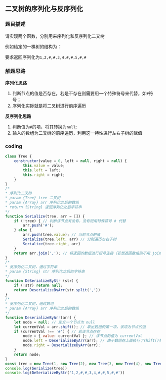 ##  二叉树的序列化与反序列化

### 题目描述

请实现两个函数，分别用来序列化和反序列化二叉树

例如给定的一棵树的结构为：

要求返回序列化为`1,2,#,#,3,4,#,#,5,#,#`

### 解题思路

**序列化思路**

1. 判断节点的值是否存在，若是不存在则需要用一个特殊符号来代替，如`#`符号；
2. 序列化实际就是将二叉树进行前序遍历

**反序列化思路**

1. 判断值为`#`的项，将其转换为`null`;
2. 输入的数组为二叉树的前序遍历，利用这一特性进行左右子树的赋值

### coding

```javascript
class Tree {
    constructor(value = 0, left = null, right = null) {
        this.value = value;
        this.left = left;
        this.right = right;
    }
}
/*
* 序列化二叉树
* param {Tree} tree 二叉树
* param {Array} arr 序列化之后的数组
* return {String} 返回序列化之后字符串
*/
function Serialize(tree, arr = []) {
    if (!tree) { // 判断该节点有没有，没有则用特殊符号 # 代替
        arr.push('#');
    } else {
        arr.push(tree.value); // 当前节点的值
        Serialize(tree.left, arr) // 分别遍历左右子树
        Serialize(tree.right, arr)
    }
    return arr.join(','); // 将返回的数组进行逗号连接（若想返回数组则不用.join(',')）
}
/*
* 反序列化二叉树，通过字符串
* param {String} str 序列化之后的字符串
*/
function DeSerializeByStr (str) {
    if (!str) return null;
    return DeserializeByArr(str.split(','))
}
/*
* 反序列化二叉树，通过数组
* param {Array} arr 序列化之后的数组
*/
function DeserializeByArr(arr) {
    let node = null; // 定义一个节点为 null
    let currentVal = arr.shift(); // 取出数组的第一项，该项为节点的值
    if (currentVal !== '#') { // 若该节点存在
        node = { value: currentVal }; // 该节点的值为 currentVal
        node.left = DeserializeByArr(arr); // 由于数组在上面执行了shift()操作，所以次数数组是改变了的
        node.right = DeserializeByArr(arr);
    }
    return node;
}
const tree = new Tree(1, new Tree(2), new Tree(3, new Tree(4), new Tree(5)))
console.log(Serialize(tree))
console.log(DeSerializeByStr('1,2,#,#,3,4,#,#,5,#,#'))
```

